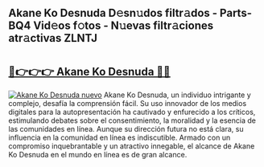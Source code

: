 ## Akane Ko Desnuda D𝚎sn𝚞dos filtr𝚊dos - Parts-BQ4 Vid𝚎os f𝚘tos - N𝚞evas filtr𝚊ciones atr𝚊ctivas ZLNTJ

# <h2><a href="http://mb0ue4.tromn.icu/?c=Akane+Ko+Desnuda">🔗👉👉👉 Akane Ko Desnuda 🔗🔗</a></h2>

[![Akane Ko Desnuda nuevo](https://i.imgur.com/pEAQMta.gif)](http://mb0ue4.tromn.icu/?c=Akane+Ko+Desnuda)
Akane Ko Desnuda, un individuo intrigante y complejo, desafía la comprensión fácil. Su uso innovador de los medios digitales para la autopresentación ha cautivado y enfurecido a los críticos, estimulando debates sobre el consentimiento, la moralidad y la esencia de las comunidades en línea. Aunque su dirección futura no está clara, su influencia en la comunidad en línea es indiscutible. Armado con un compromiso inquebrantable y un atractivo innegable, el alcance de Akane Ko Desnuda en el mundo en línea es de gran alcance.
